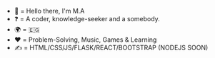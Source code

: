 <ul>
<li>👋 = Hello there, I'm M.A</li>
<li>❓ = A coder, knowledge-seeker and a somebody.</li>
<li>🌍 = 🇪🇬 </li>
<li>❤️ = Problem-Solving, Music, Games & Learning</li>
<li>✍️ = HTML/CSS/JS/FLASK/REACT/BOOTSTRAP (NODEJS SOON)</li>
</ul>

